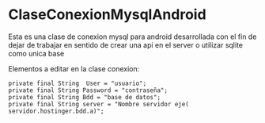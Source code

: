 ClaseConexionMysqlAndroid
=========================

Esta es una clase de conexion mysql para android desarrollada con el fin de dejar de trabajar en sentido de crear una api en el server o utilizar sqlite como unica base 

Elementos a editar en la clase conexion:

    private final String  User = "usuario";
    private final String Password = "contraseña";
    private final String Bdd = "base de datos";
    private final String server = "Nombre servidor eje( servidor.hostinger.bdd.a)";
